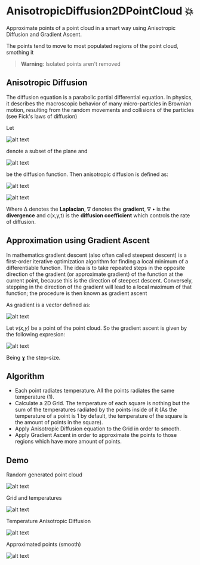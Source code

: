 # AnisotropicDiffusion2DPointCloud :boom:
Approximate points of a point cloud in a smart way using Anisotropic Diffusion and Gradient Ascent.

The points tend to move to most populated regions of the point cloud, smothing it

> **Warning**: Isolated points aren't removed

## Anisotropic Diffusion

The diffusion equation is a parabolic partial differential equation. In physics, it describes the macroscopic behavior of many micro-particles in Brownian motion, resulting from the random movements and collisions of the particles (see Fick's laws of diffusion)

Let  

![alt text](https://github.com/MorcilloSanz/AnisotropicDiffusion2DPointCloud/blob/main/img/omega.png)  

denote a subset of the plane and  

![alt text](https://github.com/MorcilloSanz/AnisotropicDiffusion2DPointCloud/blob/main/img/function.png)  

be the diffusion function. Then anisotropic diffusion is defined as:

![alt text](https://github.com/MorcilloSanz/AnisotropicDiffusion2DPointCloud/blob/main/img/definition.png)

![alt text](https://github.com/MorcilloSanz/AnisotropicDiffusion2DPointCloud/blob/main/img/c.png)

Where Δ denotes the **Laplacian**, ∇ denotes the **gradient**, ∇ • is the **divergence** and c(x,y,t) is the **diffusion coefficient** which controls the rate of diffusion.

## Approximation using Gradient Ascent

In mathematics gradient descent (also often called steepest descent) is a first-order iterative optimization algorithm for finding a local minimum of a differentiable function. The idea is to take repeated steps in the opposite direction of the gradient (or approximate gradient) of the function at the current point, because this is the direction of steepest descent. Conversely, stepping in the direction of the gradient will lead to a local maximum of that function; the procedure is then known as gradient ascent

As gradient is a vector defined as:

![alt text](https://github.com/MorcilloSanz/AnisotropicDiffusion2DPointCloud/blob/main/img/gradient.png)

Let *v(x,y)* be a point of the point cloud. So the gradient ascent is given by the following expresion:

![alt text](https://github.com/MorcilloSanz/AnisotropicDiffusion2DPointCloud/blob/main/img/gradientAscent.png)

Being **ɣ** the step-size.

## Algorithm
* Each point radiates temperature. All the points radiates the same temperature (1).
* Calculate a 2D Grid. The temperature of each square is nothing but the sum of the temperatures radiated by the points inside of it (As the temperature of a point is 1 by default, the temperature of the square is the amount of points in the square).
* Apply Anisotropic Diffusion equation to the Grid in order to smooth.
* Apply Gradient Ascent  in order to approximate the points to those regions which have more amount of points.

## Demo

Random generated point cloud

![alt text](https://github.com/MorcilloSanz/AnisotropicDiffusion2DPointCloud/blob/main/img/pointcloud.png)

Grid and temperatures

![alt text](https://github.com/MorcilloSanz/AnisotropicDiffusion2DPointCloud/blob/main/img/temperatureGrid.png)

Temperature Anisotropic Diffusion

![alt text](https://github.com/MorcilloSanz/AnisotropicDiffusion2DPointCloud/blob/main/img/diffusionGrid.png)

Approximated points (smooth)

![alt text](https://github.com/MorcilloSanz/AnisotropicDiffusion2DPointCloud/blob/main/img/approximated.png)
